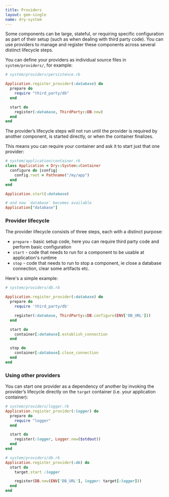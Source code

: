 ```yaml
---
title: Providers
layout: gem-single
name: dry-system
---
```


Some components can be large, stateful, or requiring specific configuration as part of their setup (such as when dealing with third party code). You can use providers to manage and register these components across several distinct lifecycle steps.

You can define your providers as individual source files in `system/providers/`, for example:

``` ruby
# system/providers/persistence.rb

Application.register_provider(:database) do
  prepare do
    require "third_party/db"
  end

  start do
    register(:database, ThirdParty::DB.new)
  end
end
```

The provider’s lifecycle steps will not run until the provider is required by another component, is started directly, or when the container finalizes.

This means you can require your container and ask it to start just that one provider:

``` ruby
# system/application/container.rb
class Application < Dry::System::Container
  configure do |config|
    config.root = Pathname("/my/app")
  end
end

Application.start(:database)

# and now `database` becomes available
Application["database"]
```

### Provider lifecycle

The provider lifecycle consists of three steps, each with a distinct purpose:

* `prepare` - basic setup code, here you can require third party code and perform basic configuration
* `start` - code that needs to run for a component to be usable at application's runtime
* `stop` - code that needs to run to stop a component, ie close a database connection, clear some artifacts etc.

Here's a simple example:

``` ruby
# system/providers/db.rb

Application.register_provider(:database) do
  prepare do
    require 'third_party/db'

    register(:database, ThirdParty::DB.configure(ENV['DB_URL']))
  end

  start do
    container[:database].establish_connection
  end

  stop do
    container[:database].close_connection
  end
end
```

### Using other providers

You can start one provider as a dependency of another by invoking the provider’s lifecycle directly on the `target` container (i.e. your application container):

``` ruby
# system/providers/logger.rb
Application.register_provider(:logger) do
  prepare do
    require "logger"
  end

  start do
    register(:logger, Logger.new($stdout))
  end
end

# system/providers/db.rb
Application.register_provider(:db) do
  start do
    target.start :logger

    register(DB.new(ENV['DB_URL'], logger: target[:logger]))
  end
end
```
